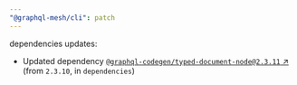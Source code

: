 ```yaml
---
"@graphql-mesh/cli": patch
---
```

dependencies updates:
  - Updated dependency [`@graphql-codegen/typed-document-node@2.3.11` ↗︎](https://www.npmjs.com/package/@graphql-codegen/typed-document-node/v/2.3.11) (from `2.3.10`, in `dependencies`)
